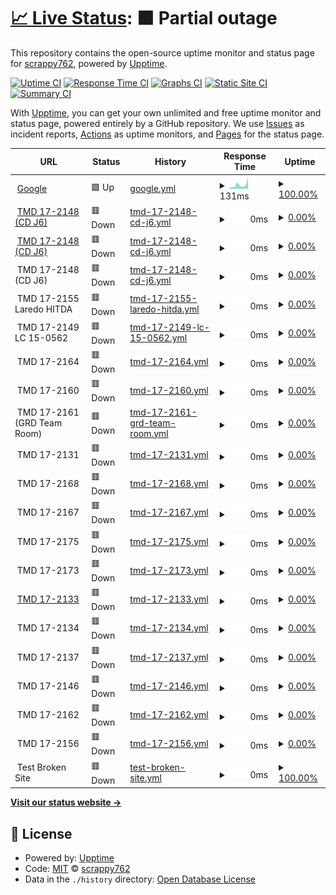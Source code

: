 # [📈 Live Status](https://scrappy762.github.io/server-status): <!--live status--> **🟧 Partial outage**

This repository contains the open-source uptime monitor and status page for [scrappy762](https://scrappy762.github.io/server-status), powered by [Upptime](https://github.com/upptime/upptime).

[![Uptime CI](https://github.com/scrappy762/server-status/workflows/Uptime%20CI/badge.svg)](https://github.com/scrappy762/server-status/actions?query=workflow%3A%22Uptime+CI%22)
[![Response Time CI](https://github.com/scrappy762/server-status/workflows/Response%20Time%20CI/badge.svg)](https://github.com/scrappy762/server-status/actions?query=workflow%3A%22Response+Time+CI%22)
[![Graphs CI](https://github.com/scrappy762/server-status/workflows/Graphs%20CI/badge.svg)](https://github.com/scrappy762/server-status/actions?query=workflow%3A%22Graphs+CI%22)
[![Static Site CI](https://github.com/scrappy762/server-status/workflows/Static%20Site%20CI/badge.svg)](https://github.com/scrappy762/server-status/actions?query=workflow%3A%22Static+Site+CI%22)
[![Summary CI](https://github.com/scrappy762/server-status/workflows/Summary%20CI/badge.svg)](https://github.com/scrappy762/server-status/actions?query=workflow%3A%22Summary+CI%22)

With [Upptime](https://upptime.js.org), you can get your own unlimited and free uptime monitor and status page, powered entirely by a GitHub repository. We use [Issues](https://github.com/scrappy762/server-status/issues) as incident reports, [Actions](https://github.com/scrappy762/server-status/actions) as uptime monitors, and [Pages](https://scrappy762.github.io/server-status) for the status page.

<!--start: status pages-->
<!-- This summary is generated by Upptime (https://github.com/upptime/upptime) -->
<!-- Do not edit this manually, your changes will be overwritten -->
<!-- prettier-ignore -->
| URL | Status | History | Response Time | Uptime |
| --- | ------ | ------- | ------------- | ------ |
| <img alt="" src="https://icons.duckduckgo.com/ip3/www.google.com.ico" height="13"> [Google](https://www.google.com) | 🟩 Up | [google.yml](https://github.com/scrappy762/server-status/commits/HEAD/history/google.yml) | <details><summary><img alt="Response time graph" src="./graphs/google/response-time-week.png" height="20"> 131ms</summary><br><a href="https://scrappy762.github.io/server-status/history/google"><img alt="Response time 112" src="https://img.shields.io/endpoint?url=https%3A%2F%2Fraw.githubusercontent.com%2Fscrappy762%2Fserver-status%2FHEAD%2Fapi%2Fgoogle%2Fresponse-time.json"></a><br><a href="https://scrappy762.github.io/server-status/history/google"><img alt="24-hour response time 79" src="https://img.shields.io/endpoint?url=https%3A%2F%2Fraw.githubusercontent.com%2Fscrappy762%2Fserver-status%2FHEAD%2Fapi%2Fgoogle%2Fresponse-time-day.json"></a><br><a href="https://scrappy762.github.io/server-status/history/google"><img alt="7-day response time 131" src="https://img.shields.io/endpoint?url=https%3A%2F%2Fraw.githubusercontent.com%2Fscrappy762%2Fserver-status%2FHEAD%2Fapi%2Fgoogle%2Fresponse-time-week.json"></a><br><a href="https://scrappy762.github.io/server-status/history/google"><img alt="30-day response time 106" src="https://img.shields.io/endpoint?url=https%3A%2F%2Fraw.githubusercontent.com%2Fscrappy762%2Fserver-status%2FHEAD%2Fapi%2Fgoogle%2Fresponse-time-month.json"></a><br><a href="https://scrappy762.github.io/server-status/history/google"><img alt="1-year response time 112" src="https://img.shields.io/endpoint?url=https%3A%2F%2Fraw.githubusercontent.com%2Fscrappy762%2Fserver-status%2FHEAD%2Fapi%2Fgoogle%2Fresponse-time-year.json"></a></details> | <details><summary><a href="https://scrappy762.github.io/server-status/history/google">100.00%</a></summary><a href="https://scrappy762.github.io/server-status/history/google"><img alt="All-time uptime 100.00%" src="https://img.shields.io/endpoint?url=https%3A%2F%2Fraw.githubusercontent.com%2Fscrappy762%2Fserver-status%2FHEAD%2Fapi%2Fgoogle%2Fuptime.json"></a><br><a href="https://scrappy762.github.io/server-status/history/google"><img alt="24-hour uptime 100.00%" src="https://img.shields.io/endpoint?url=https%3A%2F%2Fraw.githubusercontent.com%2Fscrappy762%2Fserver-status%2FHEAD%2Fapi%2Fgoogle%2Fuptime-day.json"></a><br><a href="https://scrappy762.github.io/server-status/history/google"><img alt="7-day uptime 100.00%" src="https://img.shields.io/endpoint?url=https%3A%2F%2Fraw.githubusercontent.com%2Fscrappy762%2Fserver-status%2FHEAD%2Fapi%2Fgoogle%2Fuptime-week.json"></a><br><a href="https://scrappy762.github.io/server-status/history/google"><img alt="30-day uptime 100.00%" src="https://img.shields.io/endpoint?url=https%3A%2F%2Fraw.githubusercontent.com%2Fscrappy762%2Fserver-status%2FHEAD%2Fapi%2Fgoogle%2Fuptime-month.json"></a><br><a href="https://scrappy762.github.io/server-status/history/google"><img alt="1-year uptime 100.00%" src="https://img.shields.io/endpoint?url=https%3A%2F%2Fraw.githubusercontent.com%2Fscrappy762%2Fserver-status%2FHEAD%2Fapi%2Fgoogle%2Fuptime-year.json"></a></details>
| <img alt="" src="https://icons.duckduckgo.com/ip3/166.155.41.117.ico" height="13"> [TMD 17-2148 (CD J6)](http://166.155.41.117) | 🟥 Down | [tmd-17-2148-cd-j6.yml](https://github.com/scrappy762/server-status/commits/HEAD/history/tmd-17-2148-cd-j6.yml) | <details><summary><img alt="Response time graph" src="./graphs/tmd-17-2148-cd-j6/response-time-week.png" height="20"> 0ms</summary><br><a href="https://scrappy762.github.io/server-status/history/tmd-17-2148-cd-j6"><img alt="Response time 0" src="https://img.shields.io/endpoint?url=https%3A%2F%2Fraw.githubusercontent.com%2Fscrappy762%2Fserver-status%2FHEAD%2Fapi%2Ftmd-17-2148-cd-j6%2Fresponse-time.json"></a><br><a href="https://scrappy762.github.io/server-status/history/tmd-17-2148-cd-j6"><img alt="24-hour response time 0" src="https://img.shields.io/endpoint?url=https%3A%2F%2Fraw.githubusercontent.com%2Fscrappy762%2Fserver-status%2FHEAD%2Fapi%2Ftmd-17-2148-cd-j6%2Fresponse-time-day.json"></a><br><a href="https://scrappy762.github.io/server-status/history/tmd-17-2148-cd-j6"><img alt="7-day response time 0" src="https://img.shields.io/endpoint?url=https%3A%2F%2Fraw.githubusercontent.com%2Fscrappy762%2Fserver-status%2FHEAD%2Fapi%2Ftmd-17-2148-cd-j6%2Fresponse-time-week.json"></a><br><a href="https://scrappy762.github.io/server-status/history/tmd-17-2148-cd-j6"><img alt="30-day response time 0" src="https://img.shields.io/endpoint?url=https%3A%2F%2Fraw.githubusercontent.com%2Fscrappy762%2Fserver-status%2FHEAD%2Fapi%2Ftmd-17-2148-cd-j6%2Fresponse-time-month.json"></a><br><a href="https://scrappy762.github.io/server-status/history/tmd-17-2148-cd-j6"><img alt="1-year response time 0" src="https://img.shields.io/endpoint?url=https%3A%2F%2Fraw.githubusercontent.com%2Fscrappy762%2Fserver-status%2FHEAD%2Fapi%2Ftmd-17-2148-cd-j6%2Fresponse-time-year.json"></a></details> | <details><summary><a href="https://scrappy762.github.io/server-status/history/tmd-17-2148-cd-j6">0.00%</a></summary><a href="https://scrappy762.github.io/server-status/history/tmd-17-2148-cd-j6"><img alt="All-time uptime 0.00%" src="https://img.shields.io/endpoint?url=https%3A%2F%2Fraw.githubusercontent.com%2Fscrappy762%2Fserver-status%2FHEAD%2Fapi%2Ftmd-17-2148-cd-j6%2Fuptime.json"></a><br><a href="https://scrappy762.github.io/server-status/history/tmd-17-2148-cd-j6"><img alt="24-hour uptime 0.00%" src="https://img.shields.io/endpoint?url=https%3A%2F%2Fraw.githubusercontent.com%2Fscrappy762%2Fserver-status%2FHEAD%2Fapi%2Ftmd-17-2148-cd-j6%2Fuptime-day.json"></a><br><a href="https://scrappy762.github.io/server-status/history/tmd-17-2148-cd-j6"><img alt="7-day uptime 0.00%" src="https://img.shields.io/endpoint?url=https%3A%2F%2Fraw.githubusercontent.com%2Fscrappy762%2Fserver-status%2FHEAD%2Fapi%2Ftmd-17-2148-cd-j6%2Fuptime-week.json"></a><br><a href="https://scrappy762.github.io/server-status/history/tmd-17-2148-cd-j6"><img alt="30-day uptime 1.38%" src="https://img.shields.io/endpoint?url=https%3A%2F%2Fraw.githubusercontent.com%2Fscrappy762%2Fserver-status%2FHEAD%2Fapi%2Ftmd-17-2148-cd-j6%2Fuptime-month.json"></a><br><a href="https://scrappy762.github.io/server-status/history/tmd-17-2148-cd-j6"><img alt="1-year uptime 0.00%" src="https://img.shields.io/endpoint?url=https%3A%2F%2Fraw.githubusercontent.com%2Fscrappy762%2Fserver-status%2FHEAD%2Fapi%2Ftmd-17-2148-cd-j6%2Fuptime-year.json"></a></details>
| <img alt="" src="https://icons.duckduckgo.com/ip3/166.155.41.117.ico" height="13"> [TMD 17-2148 (CD J6)](http://166.155.41.117:9300) | 🟥 Down | [tmd-17-2148-cd-j6.yml](https://github.com/scrappy762/server-status/commits/HEAD/history/tmd-17-2148-cd-j6.yml) | <details><summary><img alt="Response time graph" src="./graphs/tmd-17-2148-cd-j6/response-time-week.png" height="20"> 0ms</summary><br><a href="https://scrappy762.github.io/server-status/history/tmd-17-2148-cd-j6"><img alt="Response time 0" src="https://img.shields.io/endpoint?url=https%3A%2F%2Fraw.githubusercontent.com%2Fscrappy762%2Fserver-status%2FHEAD%2Fapi%2Ftmd-17-2148-cd-j6%2Fresponse-time.json"></a><br><a href="https://scrappy762.github.io/server-status/history/tmd-17-2148-cd-j6"><img alt="24-hour response time 0" src="https://img.shields.io/endpoint?url=https%3A%2F%2Fraw.githubusercontent.com%2Fscrappy762%2Fserver-status%2FHEAD%2Fapi%2Ftmd-17-2148-cd-j6%2Fresponse-time-day.json"></a><br><a href="https://scrappy762.github.io/server-status/history/tmd-17-2148-cd-j6"><img alt="7-day response time 0" src="https://img.shields.io/endpoint?url=https%3A%2F%2Fraw.githubusercontent.com%2Fscrappy762%2Fserver-status%2FHEAD%2Fapi%2Ftmd-17-2148-cd-j6%2Fresponse-time-week.json"></a><br><a href="https://scrappy762.github.io/server-status/history/tmd-17-2148-cd-j6"><img alt="30-day response time 0" src="https://img.shields.io/endpoint?url=https%3A%2F%2Fraw.githubusercontent.com%2Fscrappy762%2Fserver-status%2FHEAD%2Fapi%2Ftmd-17-2148-cd-j6%2Fresponse-time-month.json"></a><br><a href="https://scrappy762.github.io/server-status/history/tmd-17-2148-cd-j6"><img alt="1-year response time 0" src="https://img.shields.io/endpoint?url=https%3A%2F%2Fraw.githubusercontent.com%2Fscrappy762%2Fserver-status%2FHEAD%2Fapi%2Ftmd-17-2148-cd-j6%2Fresponse-time-year.json"></a></details> | <details><summary><a href="https://scrappy762.github.io/server-status/history/tmd-17-2148-cd-j6">0.00%</a></summary><a href="https://scrappy762.github.io/server-status/history/tmd-17-2148-cd-j6"><img alt="All-time uptime 0.00%" src="https://img.shields.io/endpoint?url=https%3A%2F%2Fraw.githubusercontent.com%2Fscrappy762%2Fserver-status%2FHEAD%2Fapi%2Ftmd-17-2148-cd-j6%2Fuptime.json"></a><br><a href="https://scrappy762.github.io/server-status/history/tmd-17-2148-cd-j6"><img alt="24-hour uptime 0.00%" src="https://img.shields.io/endpoint?url=https%3A%2F%2Fraw.githubusercontent.com%2Fscrappy762%2Fserver-status%2FHEAD%2Fapi%2Ftmd-17-2148-cd-j6%2Fuptime-day.json"></a><br><a href="https://scrappy762.github.io/server-status/history/tmd-17-2148-cd-j6"><img alt="7-day uptime 0.00%" src="https://img.shields.io/endpoint?url=https%3A%2F%2Fraw.githubusercontent.com%2Fscrappy762%2Fserver-status%2FHEAD%2Fapi%2Ftmd-17-2148-cd-j6%2Fuptime-week.json"></a><br><a href="https://scrappy762.github.io/server-status/history/tmd-17-2148-cd-j6"><img alt="30-day uptime 1.38%" src="https://img.shields.io/endpoint?url=https%3A%2F%2Fraw.githubusercontent.com%2Fscrappy762%2Fserver-status%2FHEAD%2Fapi%2Ftmd-17-2148-cd-j6%2Fuptime-month.json"></a><br><a href="https://scrappy762.github.io/server-status/history/tmd-17-2148-cd-j6"><img alt="1-year uptime 0.00%" src="https://img.shields.io/endpoint?url=https%3A%2F%2Fraw.githubusercontent.com%2Fscrappy762%2Fserver-status%2FHEAD%2Fapi%2Ftmd-17-2148-cd-j6%2Fuptime-year.json"></a></details>
| <img alt="" src="https://icons.duckduckgo.com/ip3/null.ico" height="13"> TMD 17-2148 (CD J6) | 🟥 Down | [tmd-17-2148-cd-j6.yml](https://github.com/scrappy762/server-status/commits/HEAD/history/tmd-17-2148-cd-j6.yml) | <details><summary><img alt="Response time graph" src="./graphs/tmd-17-2148-cd-j6/response-time-week.png" height="20"> 0ms</summary><br><a href="https://scrappy762.github.io/server-status/history/tmd-17-2148-cd-j6"><img alt="Response time 0" src="https://img.shields.io/endpoint?url=https%3A%2F%2Fraw.githubusercontent.com%2Fscrappy762%2Fserver-status%2FHEAD%2Fapi%2Ftmd-17-2148-cd-j6%2Fresponse-time.json"></a><br><a href="https://scrappy762.github.io/server-status/history/tmd-17-2148-cd-j6"><img alt="24-hour response time 0" src="https://img.shields.io/endpoint?url=https%3A%2F%2Fraw.githubusercontent.com%2Fscrappy762%2Fserver-status%2FHEAD%2Fapi%2Ftmd-17-2148-cd-j6%2Fresponse-time-day.json"></a><br><a href="https://scrappy762.github.io/server-status/history/tmd-17-2148-cd-j6"><img alt="7-day response time 0" src="https://img.shields.io/endpoint?url=https%3A%2F%2Fraw.githubusercontent.com%2Fscrappy762%2Fserver-status%2FHEAD%2Fapi%2Ftmd-17-2148-cd-j6%2Fresponse-time-week.json"></a><br><a href="https://scrappy762.github.io/server-status/history/tmd-17-2148-cd-j6"><img alt="30-day response time 0" src="https://img.shields.io/endpoint?url=https%3A%2F%2Fraw.githubusercontent.com%2Fscrappy762%2Fserver-status%2FHEAD%2Fapi%2Ftmd-17-2148-cd-j6%2Fresponse-time-month.json"></a><br><a href="https://scrappy762.github.io/server-status/history/tmd-17-2148-cd-j6"><img alt="1-year response time 0" src="https://img.shields.io/endpoint?url=https%3A%2F%2Fraw.githubusercontent.com%2Fscrappy762%2Fserver-status%2FHEAD%2Fapi%2Ftmd-17-2148-cd-j6%2Fresponse-time-year.json"></a></details> | <details><summary><a href="https://scrappy762.github.io/server-status/history/tmd-17-2148-cd-j6">0.00%</a></summary><a href="https://scrappy762.github.io/server-status/history/tmd-17-2148-cd-j6"><img alt="All-time uptime 0.00%" src="https://img.shields.io/endpoint?url=https%3A%2F%2Fraw.githubusercontent.com%2Fscrappy762%2Fserver-status%2FHEAD%2Fapi%2Ftmd-17-2148-cd-j6%2Fuptime.json"></a><br><a href="https://scrappy762.github.io/server-status/history/tmd-17-2148-cd-j6"><img alt="24-hour uptime 0.00%" src="https://img.shields.io/endpoint?url=https%3A%2F%2Fraw.githubusercontent.com%2Fscrappy762%2Fserver-status%2FHEAD%2Fapi%2Ftmd-17-2148-cd-j6%2Fuptime-day.json"></a><br><a href="https://scrappy762.github.io/server-status/history/tmd-17-2148-cd-j6"><img alt="7-day uptime 0.00%" src="https://img.shields.io/endpoint?url=https%3A%2F%2Fraw.githubusercontent.com%2Fscrappy762%2Fserver-status%2FHEAD%2Fapi%2Ftmd-17-2148-cd-j6%2Fuptime-week.json"></a><br><a href="https://scrappy762.github.io/server-status/history/tmd-17-2148-cd-j6"><img alt="30-day uptime 1.38%" src="https://img.shields.io/endpoint?url=https%3A%2F%2Fraw.githubusercontent.com%2Fscrappy762%2Fserver-status%2FHEAD%2Fapi%2Ftmd-17-2148-cd-j6%2Fuptime-month.json"></a><br><a href="https://scrappy762.github.io/server-status/history/tmd-17-2148-cd-j6"><img alt="1-year uptime 0.00%" src="https://img.shields.io/endpoint?url=https%3A%2F%2Fraw.githubusercontent.com%2Fscrappy762%2Fserver-status%2FHEAD%2Fapi%2Ftmd-17-2148-cd-j6%2Fuptime-year.json"></a></details>
| <img alt="" src="https://icons.duckduckgo.com/ip3/null.ico" height="13"> TMD 17-2155 Laredo HITDA | 🟥 Down | [tmd-17-2155-laredo-hitda.yml](https://github.com/scrappy762/server-status/commits/HEAD/history/tmd-17-2155-laredo-hitda.yml) | <details><summary><img alt="Response time graph" src="./graphs/tmd-17-2155-laredo-hitda/response-time-week.png" height="20"> 0ms</summary><br><a href="https://scrappy762.github.io/server-status/history/tmd-17-2155-laredo-hitda"><img alt="Response time 0" src="https://img.shields.io/endpoint?url=https%3A%2F%2Fraw.githubusercontent.com%2Fscrappy762%2Fserver-status%2FHEAD%2Fapi%2Ftmd-17-2155-laredo-hitda%2Fresponse-time.json"></a><br><a href="https://scrappy762.github.io/server-status/history/tmd-17-2155-laredo-hitda"><img alt="24-hour response time 0" src="https://img.shields.io/endpoint?url=https%3A%2F%2Fraw.githubusercontent.com%2Fscrappy762%2Fserver-status%2FHEAD%2Fapi%2Ftmd-17-2155-laredo-hitda%2Fresponse-time-day.json"></a><br><a href="https://scrappy762.github.io/server-status/history/tmd-17-2155-laredo-hitda"><img alt="7-day response time 0" src="https://img.shields.io/endpoint?url=https%3A%2F%2Fraw.githubusercontent.com%2Fscrappy762%2Fserver-status%2FHEAD%2Fapi%2Ftmd-17-2155-laredo-hitda%2Fresponse-time-week.json"></a><br><a href="https://scrappy762.github.io/server-status/history/tmd-17-2155-laredo-hitda"><img alt="30-day response time 0" src="https://img.shields.io/endpoint?url=https%3A%2F%2Fraw.githubusercontent.com%2Fscrappy762%2Fserver-status%2FHEAD%2Fapi%2Ftmd-17-2155-laredo-hitda%2Fresponse-time-month.json"></a><br><a href="https://scrappy762.github.io/server-status/history/tmd-17-2155-laredo-hitda"><img alt="1-year response time 0" src="https://img.shields.io/endpoint?url=https%3A%2F%2Fraw.githubusercontent.com%2Fscrappy762%2Fserver-status%2FHEAD%2Fapi%2Ftmd-17-2155-laredo-hitda%2Fresponse-time-year.json"></a></details> | <details><summary><a href="https://scrappy762.github.io/server-status/history/tmd-17-2155-laredo-hitda">0.00%</a></summary><a href="https://scrappy762.github.io/server-status/history/tmd-17-2155-laredo-hitda"><img alt="All-time uptime 0.00%" src="https://img.shields.io/endpoint?url=https%3A%2F%2Fraw.githubusercontent.com%2Fscrappy762%2Fserver-status%2FHEAD%2Fapi%2Ftmd-17-2155-laredo-hitda%2Fuptime.json"></a><br><a href="https://scrappy762.github.io/server-status/history/tmd-17-2155-laredo-hitda"><img alt="24-hour uptime 0.00%" src="https://img.shields.io/endpoint?url=https%3A%2F%2Fraw.githubusercontent.com%2Fscrappy762%2Fserver-status%2FHEAD%2Fapi%2Ftmd-17-2155-laredo-hitda%2Fuptime-day.json"></a><br><a href="https://scrappy762.github.io/server-status/history/tmd-17-2155-laredo-hitda"><img alt="7-day uptime 0.00%" src="https://img.shields.io/endpoint?url=https%3A%2F%2Fraw.githubusercontent.com%2Fscrappy762%2Fserver-status%2FHEAD%2Fapi%2Ftmd-17-2155-laredo-hitda%2Fuptime-week.json"></a><br><a href="https://scrappy762.github.io/server-status/history/tmd-17-2155-laredo-hitda"><img alt="30-day uptime 1.38%" src="https://img.shields.io/endpoint?url=https%3A%2F%2Fraw.githubusercontent.com%2Fscrappy762%2Fserver-status%2FHEAD%2Fapi%2Ftmd-17-2155-laredo-hitda%2Fuptime-month.json"></a><br><a href="https://scrappy762.github.io/server-status/history/tmd-17-2155-laredo-hitda"><img alt="1-year uptime 0.00%" src="https://img.shields.io/endpoint?url=https%3A%2F%2Fraw.githubusercontent.com%2Fscrappy762%2Fserver-status%2FHEAD%2Fapi%2Ftmd-17-2155-laredo-hitda%2Fuptime-year.json"></a></details>
| <img alt="" src="https://icons.duckduckgo.com/ip3/null.ico" height="13"> TMD 17-2149 LC 15-0562 | 🟥 Down | [tmd-17-2149-lc-15-0562.yml](https://github.com/scrappy762/server-status/commits/HEAD/history/tmd-17-2149-lc-15-0562.yml) | <details><summary><img alt="Response time graph" src="./graphs/tmd-17-2149-lc-15-0562/response-time-week.png" height="20"> 0ms</summary><br><a href="https://scrappy762.github.io/server-status/history/tmd-17-2149-lc-15-0562"><img alt="Response time 0" src="https://img.shields.io/endpoint?url=https%3A%2F%2Fraw.githubusercontent.com%2Fscrappy762%2Fserver-status%2FHEAD%2Fapi%2Ftmd-17-2149-lc-15-0562%2Fresponse-time.json"></a><br><a href="https://scrappy762.github.io/server-status/history/tmd-17-2149-lc-15-0562"><img alt="24-hour response time 0" src="https://img.shields.io/endpoint?url=https%3A%2F%2Fraw.githubusercontent.com%2Fscrappy762%2Fserver-status%2FHEAD%2Fapi%2Ftmd-17-2149-lc-15-0562%2Fresponse-time-day.json"></a><br><a href="https://scrappy762.github.io/server-status/history/tmd-17-2149-lc-15-0562"><img alt="7-day response time 0" src="https://img.shields.io/endpoint?url=https%3A%2F%2Fraw.githubusercontent.com%2Fscrappy762%2Fserver-status%2FHEAD%2Fapi%2Ftmd-17-2149-lc-15-0562%2Fresponse-time-week.json"></a><br><a href="https://scrappy762.github.io/server-status/history/tmd-17-2149-lc-15-0562"><img alt="30-day response time 0" src="https://img.shields.io/endpoint?url=https%3A%2F%2Fraw.githubusercontent.com%2Fscrappy762%2Fserver-status%2FHEAD%2Fapi%2Ftmd-17-2149-lc-15-0562%2Fresponse-time-month.json"></a><br><a href="https://scrappy762.github.io/server-status/history/tmd-17-2149-lc-15-0562"><img alt="1-year response time 0" src="https://img.shields.io/endpoint?url=https%3A%2F%2Fraw.githubusercontent.com%2Fscrappy762%2Fserver-status%2FHEAD%2Fapi%2Ftmd-17-2149-lc-15-0562%2Fresponse-time-year.json"></a></details> | <details><summary><a href="https://scrappy762.github.io/server-status/history/tmd-17-2149-lc-15-0562">0.00%</a></summary><a href="https://scrappy762.github.io/server-status/history/tmd-17-2149-lc-15-0562"><img alt="All-time uptime 0.00%" src="https://img.shields.io/endpoint?url=https%3A%2F%2Fraw.githubusercontent.com%2Fscrappy762%2Fserver-status%2FHEAD%2Fapi%2Ftmd-17-2149-lc-15-0562%2Fuptime.json"></a><br><a href="https://scrappy762.github.io/server-status/history/tmd-17-2149-lc-15-0562"><img alt="24-hour uptime 0.00%" src="https://img.shields.io/endpoint?url=https%3A%2F%2Fraw.githubusercontent.com%2Fscrappy762%2Fserver-status%2FHEAD%2Fapi%2Ftmd-17-2149-lc-15-0562%2Fuptime-day.json"></a><br><a href="https://scrappy762.github.io/server-status/history/tmd-17-2149-lc-15-0562"><img alt="7-day uptime 0.00%" src="https://img.shields.io/endpoint?url=https%3A%2F%2Fraw.githubusercontent.com%2Fscrappy762%2Fserver-status%2FHEAD%2Fapi%2Ftmd-17-2149-lc-15-0562%2Fuptime-week.json"></a><br><a href="https://scrappy762.github.io/server-status/history/tmd-17-2149-lc-15-0562"><img alt="30-day uptime 1.38%" src="https://img.shields.io/endpoint?url=https%3A%2F%2Fraw.githubusercontent.com%2Fscrappy762%2Fserver-status%2FHEAD%2Fapi%2Ftmd-17-2149-lc-15-0562%2Fuptime-month.json"></a><br><a href="https://scrappy762.github.io/server-status/history/tmd-17-2149-lc-15-0562"><img alt="1-year uptime 0.00%" src="https://img.shields.io/endpoint?url=https%3A%2F%2Fraw.githubusercontent.com%2Fscrappy762%2Fserver-status%2FHEAD%2Fapi%2Ftmd-17-2149-lc-15-0562%2Fuptime-year.json"></a></details>
| <img alt="" src="https://icons.duckduckgo.com/ip3/null.ico" height="13"> TMD 17-2164 | 🟥 Down | [tmd-17-2164.yml](https://github.com/scrappy762/server-status/commits/HEAD/history/tmd-17-2164.yml) | <details><summary><img alt="Response time graph" src="./graphs/tmd-17-2164/response-time-week.png" height="20"> 0ms</summary><br><a href="https://scrappy762.github.io/server-status/history/tmd-17-2164"><img alt="Response time 0" src="https://img.shields.io/endpoint?url=https%3A%2F%2Fraw.githubusercontent.com%2Fscrappy762%2Fserver-status%2FHEAD%2Fapi%2Ftmd-17-2164%2Fresponse-time.json"></a><br><a href="https://scrappy762.github.io/server-status/history/tmd-17-2164"><img alt="24-hour response time 0" src="https://img.shields.io/endpoint?url=https%3A%2F%2Fraw.githubusercontent.com%2Fscrappy762%2Fserver-status%2FHEAD%2Fapi%2Ftmd-17-2164%2Fresponse-time-day.json"></a><br><a href="https://scrappy762.github.io/server-status/history/tmd-17-2164"><img alt="7-day response time 0" src="https://img.shields.io/endpoint?url=https%3A%2F%2Fraw.githubusercontent.com%2Fscrappy762%2Fserver-status%2FHEAD%2Fapi%2Ftmd-17-2164%2Fresponse-time-week.json"></a><br><a href="https://scrappy762.github.io/server-status/history/tmd-17-2164"><img alt="30-day response time 0" src="https://img.shields.io/endpoint?url=https%3A%2F%2Fraw.githubusercontent.com%2Fscrappy762%2Fserver-status%2FHEAD%2Fapi%2Ftmd-17-2164%2Fresponse-time-month.json"></a><br><a href="https://scrappy762.github.io/server-status/history/tmd-17-2164"><img alt="1-year response time 0" src="https://img.shields.io/endpoint?url=https%3A%2F%2Fraw.githubusercontent.com%2Fscrappy762%2Fserver-status%2FHEAD%2Fapi%2Ftmd-17-2164%2Fresponse-time-year.json"></a></details> | <details><summary><a href="https://scrappy762.github.io/server-status/history/tmd-17-2164">0.00%</a></summary><a href="https://scrappy762.github.io/server-status/history/tmd-17-2164"><img alt="All-time uptime 0.00%" src="https://img.shields.io/endpoint?url=https%3A%2F%2Fraw.githubusercontent.com%2Fscrappy762%2Fserver-status%2FHEAD%2Fapi%2Ftmd-17-2164%2Fuptime.json"></a><br><a href="https://scrappy762.github.io/server-status/history/tmd-17-2164"><img alt="24-hour uptime 0.00%" src="https://img.shields.io/endpoint?url=https%3A%2F%2Fraw.githubusercontent.com%2Fscrappy762%2Fserver-status%2FHEAD%2Fapi%2Ftmd-17-2164%2Fuptime-day.json"></a><br><a href="https://scrappy762.github.io/server-status/history/tmd-17-2164"><img alt="7-day uptime 0.00%" src="https://img.shields.io/endpoint?url=https%3A%2F%2Fraw.githubusercontent.com%2Fscrappy762%2Fserver-status%2FHEAD%2Fapi%2Ftmd-17-2164%2Fuptime-week.json"></a><br><a href="https://scrappy762.github.io/server-status/history/tmd-17-2164"><img alt="30-day uptime 1.38%" src="https://img.shields.io/endpoint?url=https%3A%2F%2Fraw.githubusercontent.com%2Fscrappy762%2Fserver-status%2FHEAD%2Fapi%2Ftmd-17-2164%2Fuptime-month.json"></a><br><a href="https://scrappy762.github.io/server-status/history/tmd-17-2164"><img alt="1-year uptime 0.00%" src="https://img.shields.io/endpoint?url=https%3A%2F%2Fraw.githubusercontent.com%2Fscrappy762%2Fserver-status%2FHEAD%2Fapi%2Ftmd-17-2164%2Fuptime-year.json"></a></details>
| <img alt="" src="https://icons.duckduckgo.com/ip3/null.ico" height="13"> TMD 17-2160 | 🟥 Down | [tmd-17-2160.yml](https://github.com/scrappy762/server-status/commits/HEAD/history/tmd-17-2160.yml) | <details><summary><img alt="Response time graph" src="./graphs/tmd-17-2160/response-time-week.png" height="20"> 0ms</summary><br><a href="https://scrappy762.github.io/server-status/history/tmd-17-2160"><img alt="Response time 0" src="https://img.shields.io/endpoint?url=https%3A%2F%2Fraw.githubusercontent.com%2Fscrappy762%2Fserver-status%2FHEAD%2Fapi%2Ftmd-17-2160%2Fresponse-time.json"></a><br><a href="https://scrappy762.github.io/server-status/history/tmd-17-2160"><img alt="24-hour response time 0" src="https://img.shields.io/endpoint?url=https%3A%2F%2Fraw.githubusercontent.com%2Fscrappy762%2Fserver-status%2FHEAD%2Fapi%2Ftmd-17-2160%2Fresponse-time-day.json"></a><br><a href="https://scrappy762.github.io/server-status/history/tmd-17-2160"><img alt="7-day response time 0" src="https://img.shields.io/endpoint?url=https%3A%2F%2Fraw.githubusercontent.com%2Fscrappy762%2Fserver-status%2FHEAD%2Fapi%2Ftmd-17-2160%2Fresponse-time-week.json"></a><br><a href="https://scrappy762.github.io/server-status/history/tmd-17-2160"><img alt="30-day response time 0" src="https://img.shields.io/endpoint?url=https%3A%2F%2Fraw.githubusercontent.com%2Fscrappy762%2Fserver-status%2FHEAD%2Fapi%2Ftmd-17-2160%2Fresponse-time-month.json"></a><br><a href="https://scrappy762.github.io/server-status/history/tmd-17-2160"><img alt="1-year response time 0" src="https://img.shields.io/endpoint?url=https%3A%2F%2Fraw.githubusercontent.com%2Fscrappy762%2Fserver-status%2FHEAD%2Fapi%2Ftmd-17-2160%2Fresponse-time-year.json"></a></details> | <details><summary><a href="https://scrappy762.github.io/server-status/history/tmd-17-2160">0.00%</a></summary><a href="https://scrappy762.github.io/server-status/history/tmd-17-2160"><img alt="All-time uptime 0.00%" src="https://img.shields.io/endpoint?url=https%3A%2F%2Fraw.githubusercontent.com%2Fscrappy762%2Fserver-status%2FHEAD%2Fapi%2Ftmd-17-2160%2Fuptime.json"></a><br><a href="https://scrappy762.github.io/server-status/history/tmd-17-2160"><img alt="24-hour uptime 0.00%" src="https://img.shields.io/endpoint?url=https%3A%2F%2Fraw.githubusercontent.com%2Fscrappy762%2Fserver-status%2FHEAD%2Fapi%2Ftmd-17-2160%2Fuptime-day.json"></a><br><a href="https://scrappy762.github.io/server-status/history/tmd-17-2160"><img alt="7-day uptime 0.00%" src="https://img.shields.io/endpoint?url=https%3A%2F%2Fraw.githubusercontent.com%2Fscrappy762%2Fserver-status%2FHEAD%2Fapi%2Ftmd-17-2160%2Fuptime-week.json"></a><br><a href="https://scrappy762.github.io/server-status/history/tmd-17-2160"><img alt="30-day uptime 1.38%" src="https://img.shields.io/endpoint?url=https%3A%2F%2Fraw.githubusercontent.com%2Fscrappy762%2Fserver-status%2FHEAD%2Fapi%2Ftmd-17-2160%2Fuptime-month.json"></a><br><a href="https://scrappy762.github.io/server-status/history/tmd-17-2160"><img alt="1-year uptime 0.00%" src="https://img.shields.io/endpoint?url=https%3A%2F%2Fraw.githubusercontent.com%2Fscrappy762%2Fserver-status%2FHEAD%2Fapi%2Ftmd-17-2160%2Fuptime-year.json"></a></details>
| <img alt="" src="https://icons.duckduckgo.com/ip3/null.ico" height="13"> TMD 17-2161 (GRD Team Room) | 🟥 Down | [tmd-17-2161-grd-team-room.yml](https://github.com/scrappy762/server-status/commits/HEAD/history/tmd-17-2161-grd-team-room.yml) | <details><summary><img alt="Response time graph" src="./graphs/tmd-17-2161-grd-team-room/response-time-week.png" height="20"> 0ms</summary><br><a href="https://scrappy762.github.io/server-status/history/tmd-17-2161-grd-team-room"><img alt="Response time 0" src="https://img.shields.io/endpoint?url=https%3A%2F%2Fraw.githubusercontent.com%2Fscrappy762%2Fserver-status%2FHEAD%2Fapi%2Ftmd-17-2161-grd-team-room%2Fresponse-time.json"></a><br><a href="https://scrappy762.github.io/server-status/history/tmd-17-2161-grd-team-room"><img alt="24-hour response time 0" src="https://img.shields.io/endpoint?url=https%3A%2F%2Fraw.githubusercontent.com%2Fscrappy762%2Fserver-status%2FHEAD%2Fapi%2Ftmd-17-2161-grd-team-room%2Fresponse-time-day.json"></a><br><a href="https://scrappy762.github.io/server-status/history/tmd-17-2161-grd-team-room"><img alt="7-day response time 0" src="https://img.shields.io/endpoint?url=https%3A%2F%2Fraw.githubusercontent.com%2Fscrappy762%2Fserver-status%2FHEAD%2Fapi%2Ftmd-17-2161-grd-team-room%2Fresponse-time-week.json"></a><br><a href="https://scrappy762.github.io/server-status/history/tmd-17-2161-grd-team-room"><img alt="30-day response time 0" src="https://img.shields.io/endpoint?url=https%3A%2F%2Fraw.githubusercontent.com%2Fscrappy762%2Fserver-status%2FHEAD%2Fapi%2Ftmd-17-2161-grd-team-room%2Fresponse-time-month.json"></a><br><a href="https://scrappy762.github.io/server-status/history/tmd-17-2161-grd-team-room"><img alt="1-year response time 0" src="https://img.shields.io/endpoint?url=https%3A%2F%2Fraw.githubusercontent.com%2Fscrappy762%2Fserver-status%2FHEAD%2Fapi%2Ftmd-17-2161-grd-team-room%2Fresponse-time-year.json"></a></details> | <details><summary><a href="https://scrappy762.github.io/server-status/history/tmd-17-2161-grd-team-room">0.00%</a></summary><a href="https://scrappy762.github.io/server-status/history/tmd-17-2161-grd-team-room"><img alt="All-time uptime 0.00%" src="https://img.shields.io/endpoint?url=https%3A%2F%2Fraw.githubusercontent.com%2Fscrappy762%2Fserver-status%2FHEAD%2Fapi%2Ftmd-17-2161-grd-team-room%2Fuptime.json"></a><br><a href="https://scrappy762.github.io/server-status/history/tmd-17-2161-grd-team-room"><img alt="24-hour uptime 0.00%" src="https://img.shields.io/endpoint?url=https%3A%2F%2Fraw.githubusercontent.com%2Fscrappy762%2Fserver-status%2FHEAD%2Fapi%2Ftmd-17-2161-grd-team-room%2Fuptime-day.json"></a><br><a href="https://scrappy762.github.io/server-status/history/tmd-17-2161-grd-team-room"><img alt="7-day uptime 0.00%" src="https://img.shields.io/endpoint?url=https%3A%2F%2Fraw.githubusercontent.com%2Fscrappy762%2Fserver-status%2FHEAD%2Fapi%2Ftmd-17-2161-grd-team-room%2Fuptime-week.json"></a><br><a href="https://scrappy762.github.io/server-status/history/tmd-17-2161-grd-team-room"><img alt="30-day uptime 1.38%" src="https://img.shields.io/endpoint?url=https%3A%2F%2Fraw.githubusercontent.com%2Fscrappy762%2Fserver-status%2FHEAD%2Fapi%2Ftmd-17-2161-grd-team-room%2Fuptime-month.json"></a><br><a href="https://scrappy762.github.io/server-status/history/tmd-17-2161-grd-team-room"><img alt="1-year uptime 0.00%" src="https://img.shields.io/endpoint?url=https%3A%2F%2Fraw.githubusercontent.com%2Fscrappy762%2Fserver-status%2FHEAD%2Fapi%2Ftmd-17-2161-grd-team-room%2Fuptime-year.json"></a></details>
| <img alt="" src="https://icons.duckduckgo.com/ip3/null.ico" height="13"> TMD 17-2131 | 🟥 Down | [tmd-17-2131.yml](https://github.com/scrappy762/server-status/commits/HEAD/history/tmd-17-2131.yml) | <details><summary><img alt="Response time graph" src="./graphs/tmd-17-2131/response-time-week.png" height="20"> 0ms</summary><br><a href="https://scrappy762.github.io/server-status/history/tmd-17-2131"><img alt="Response time 0" src="https://img.shields.io/endpoint?url=https%3A%2F%2Fraw.githubusercontent.com%2Fscrappy762%2Fserver-status%2FHEAD%2Fapi%2Ftmd-17-2131%2Fresponse-time.json"></a><br><a href="https://scrappy762.github.io/server-status/history/tmd-17-2131"><img alt="24-hour response time 0" src="https://img.shields.io/endpoint?url=https%3A%2F%2Fraw.githubusercontent.com%2Fscrappy762%2Fserver-status%2FHEAD%2Fapi%2Ftmd-17-2131%2Fresponse-time-day.json"></a><br><a href="https://scrappy762.github.io/server-status/history/tmd-17-2131"><img alt="7-day response time 0" src="https://img.shields.io/endpoint?url=https%3A%2F%2Fraw.githubusercontent.com%2Fscrappy762%2Fserver-status%2FHEAD%2Fapi%2Ftmd-17-2131%2Fresponse-time-week.json"></a><br><a href="https://scrappy762.github.io/server-status/history/tmd-17-2131"><img alt="30-day response time 0" src="https://img.shields.io/endpoint?url=https%3A%2F%2Fraw.githubusercontent.com%2Fscrappy762%2Fserver-status%2FHEAD%2Fapi%2Ftmd-17-2131%2Fresponse-time-month.json"></a><br><a href="https://scrappy762.github.io/server-status/history/tmd-17-2131"><img alt="1-year response time 0" src="https://img.shields.io/endpoint?url=https%3A%2F%2Fraw.githubusercontent.com%2Fscrappy762%2Fserver-status%2FHEAD%2Fapi%2Ftmd-17-2131%2Fresponse-time-year.json"></a></details> | <details><summary><a href="https://scrappy762.github.io/server-status/history/tmd-17-2131">0.00%</a></summary><a href="https://scrappy762.github.io/server-status/history/tmd-17-2131"><img alt="All-time uptime 0.00%" src="https://img.shields.io/endpoint?url=https%3A%2F%2Fraw.githubusercontent.com%2Fscrappy762%2Fserver-status%2FHEAD%2Fapi%2Ftmd-17-2131%2Fuptime.json"></a><br><a href="https://scrappy762.github.io/server-status/history/tmd-17-2131"><img alt="24-hour uptime 0.00%" src="https://img.shields.io/endpoint?url=https%3A%2F%2Fraw.githubusercontent.com%2Fscrappy762%2Fserver-status%2FHEAD%2Fapi%2Ftmd-17-2131%2Fuptime-day.json"></a><br><a href="https://scrappy762.github.io/server-status/history/tmd-17-2131"><img alt="7-day uptime 0.00%" src="https://img.shields.io/endpoint?url=https%3A%2F%2Fraw.githubusercontent.com%2Fscrappy762%2Fserver-status%2FHEAD%2Fapi%2Ftmd-17-2131%2Fuptime-week.json"></a><br><a href="https://scrappy762.github.io/server-status/history/tmd-17-2131"><img alt="30-day uptime 1.38%" src="https://img.shields.io/endpoint?url=https%3A%2F%2Fraw.githubusercontent.com%2Fscrappy762%2Fserver-status%2FHEAD%2Fapi%2Ftmd-17-2131%2Fuptime-month.json"></a><br><a href="https://scrappy762.github.io/server-status/history/tmd-17-2131"><img alt="1-year uptime 0.00%" src="https://img.shields.io/endpoint?url=https%3A%2F%2Fraw.githubusercontent.com%2Fscrappy762%2Fserver-status%2FHEAD%2Fapi%2Ftmd-17-2131%2Fuptime-year.json"></a></details>
| <img alt="" src="https://icons.duckduckgo.com/ip3/null.ico" height="13"> TMD 17-2168 | 🟥 Down | [tmd-17-2168.yml](https://github.com/scrappy762/server-status/commits/HEAD/history/tmd-17-2168.yml) | <details><summary><img alt="Response time graph" src="./graphs/tmd-17-2168/response-time-week.png" height="20"> 0ms</summary><br><a href="https://scrappy762.github.io/server-status/history/tmd-17-2168"><img alt="Response time 0" src="https://img.shields.io/endpoint?url=https%3A%2F%2Fraw.githubusercontent.com%2Fscrappy762%2Fserver-status%2FHEAD%2Fapi%2Ftmd-17-2168%2Fresponse-time.json"></a><br><a href="https://scrappy762.github.io/server-status/history/tmd-17-2168"><img alt="24-hour response time 0" src="https://img.shields.io/endpoint?url=https%3A%2F%2Fraw.githubusercontent.com%2Fscrappy762%2Fserver-status%2FHEAD%2Fapi%2Ftmd-17-2168%2Fresponse-time-day.json"></a><br><a href="https://scrappy762.github.io/server-status/history/tmd-17-2168"><img alt="7-day response time 0" src="https://img.shields.io/endpoint?url=https%3A%2F%2Fraw.githubusercontent.com%2Fscrappy762%2Fserver-status%2FHEAD%2Fapi%2Ftmd-17-2168%2Fresponse-time-week.json"></a><br><a href="https://scrappy762.github.io/server-status/history/tmd-17-2168"><img alt="30-day response time 0" src="https://img.shields.io/endpoint?url=https%3A%2F%2Fraw.githubusercontent.com%2Fscrappy762%2Fserver-status%2FHEAD%2Fapi%2Ftmd-17-2168%2Fresponse-time-month.json"></a><br><a href="https://scrappy762.github.io/server-status/history/tmd-17-2168"><img alt="1-year response time 0" src="https://img.shields.io/endpoint?url=https%3A%2F%2Fraw.githubusercontent.com%2Fscrappy762%2Fserver-status%2FHEAD%2Fapi%2Ftmd-17-2168%2Fresponse-time-year.json"></a></details> | <details><summary><a href="https://scrappy762.github.io/server-status/history/tmd-17-2168">0.00%</a></summary><a href="https://scrappy762.github.io/server-status/history/tmd-17-2168"><img alt="All-time uptime 0.00%" src="https://img.shields.io/endpoint?url=https%3A%2F%2Fraw.githubusercontent.com%2Fscrappy762%2Fserver-status%2FHEAD%2Fapi%2Ftmd-17-2168%2Fuptime.json"></a><br><a href="https://scrappy762.github.io/server-status/history/tmd-17-2168"><img alt="24-hour uptime 0.00%" src="https://img.shields.io/endpoint?url=https%3A%2F%2Fraw.githubusercontent.com%2Fscrappy762%2Fserver-status%2FHEAD%2Fapi%2Ftmd-17-2168%2Fuptime-day.json"></a><br><a href="https://scrappy762.github.io/server-status/history/tmd-17-2168"><img alt="7-day uptime 0.00%" src="https://img.shields.io/endpoint?url=https%3A%2F%2Fraw.githubusercontent.com%2Fscrappy762%2Fserver-status%2FHEAD%2Fapi%2Ftmd-17-2168%2Fuptime-week.json"></a><br><a href="https://scrappy762.github.io/server-status/history/tmd-17-2168"><img alt="30-day uptime 1.38%" src="https://img.shields.io/endpoint?url=https%3A%2F%2Fraw.githubusercontent.com%2Fscrappy762%2Fserver-status%2FHEAD%2Fapi%2Ftmd-17-2168%2Fuptime-month.json"></a><br><a href="https://scrappy762.github.io/server-status/history/tmd-17-2168"><img alt="1-year uptime 0.00%" src="https://img.shields.io/endpoint?url=https%3A%2F%2Fraw.githubusercontent.com%2Fscrappy762%2Fserver-status%2FHEAD%2Fapi%2Ftmd-17-2168%2Fuptime-year.json"></a></details>
| <img alt="" src="https://icons.duckduckgo.com/ip3/null.ico" height="13"> TMD 17-2167 | 🟥 Down | [tmd-17-2167.yml](https://github.com/scrappy762/server-status/commits/HEAD/history/tmd-17-2167.yml) | <details><summary><img alt="Response time graph" src="./graphs/tmd-17-2167/response-time-week.png" height="20"> 0ms</summary><br><a href="https://scrappy762.github.io/server-status/history/tmd-17-2167"><img alt="Response time 0" src="https://img.shields.io/endpoint?url=https%3A%2F%2Fraw.githubusercontent.com%2Fscrappy762%2Fserver-status%2FHEAD%2Fapi%2Ftmd-17-2167%2Fresponse-time.json"></a><br><a href="https://scrappy762.github.io/server-status/history/tmd-17-2167"><img alt="24-hour response time 0" src="https://img.shields.io/endpoint?url=https%3A%2F%2Fraw.githubusercontent.com%2Fscrappy762%2Fserver-status%2FHEAD%2Fapi%2Ftmd-17-2167%2Fresponse-time-day.json"></a><br><a href="https://scrappy762.github.io/server-status/history/tmd-17-2167"><img alt="7-day response time 0" src="https://img.shields.io/endpoint?url=https%3A%2F%2Fraw.githubusercontent.com%2Fscrappy762%2Fserver-status%2FHEAD%2Fapi%2Ftmd-17-2167%2Fresponse-time-week.json"></a><br><a href="https://scrappy762.github.io/server-status/history/tmd-17-2167"><img alt="30-day response time 0" src="https://img.shields.io/endpoint?url=https%3A%2F%2Fraw.githubusercontent.com%2Fscrappy762%2Fserver-status%2FHEAD%2Fapi%2Ftmd-17-2167%2Fresponse-time-month.json"></a><br><a href="https://scrappy762.github.io/server-status/history/tmd-17-2167"><img alt="1-year response time 0" src="https://img.shields.io/endpoint?url=https%3A%2F%2Fraw.githubusercontent.com%2Fscrappy762%2Fserver-status%2FHEAD%2Fapi%2Ftmd-17-2167%2Fresponse-time-year.json"></a></details> | <details><summary><a href="https://scrappy762.github.io/server-status/history/tmd-17-2167">0.00%</a></summary><a href="https://scrappy762.github.io/server-status/history/tmd-17-2167"><img alt="All-time uptime 0.00%" src="https://img.shields.io/endpoint?url=https%3A%2F%2Fraw.githubusercontent.com%2Fscrappy762%2Fserver-status%2FHEAD%2Fapi%2Ftmd-17-2167%2Fuptime.json"></a><br><a href="https://scrappy762.github.io/server-status/history/tmd-17-2167"><img alt="24-hour uptime 0.00%" src="https://img.shields.io/endpoint?url=https%3A%2F%2Fraw.githubusercontent.com%2Fscrappy762%2Fserver-status%2FHEAD%2Fapi%2Ftmd-17-2167%2Fuptime-day.json"></a><br><a href="https://scrappy762.github.io/server-status/history/tmd-17-2167"><img alt="7-day uptime 0.00%" src="https://img.shields.io/endpoint?url=https%3A%2F%2Fraw.githubusercontent.com%2Fscrappy762%2Fserver-status%2FHEAD%2Fapi%2Ftmd-17-2167%2Fuptime-week.json"></a><br><a href="https://scrappy762.github.io/server-status/history/tmd-17-2167"><img alt="30-day uptime 1.38%" src="https://img.shields.io/endpoint?url=https%3A%2F%2Fraw.githubusercontent.com%2Fscrappy762%2Fserver-status%2FHEAD%2Fapi%2Ftmd-17-2167%2Fuptime-month.json"></a><br><a href="https://scrappy762.github.io/server-status/history/tmd-17-2167"><img alt="1-year uptime 0.00%" src="https://img.shields.io/endpoint?url=https%3A%2F%2Fraw.githubusercontent.com%2Fscrappy762%2Fserver-status%2FHEAD%2Fapi%2Ftmd-17-2167%2Fuptime-year.json"></a></details>
| <img alt="" src="https://icons.duckduckgo.com/ip3/null.ico" height="13"> TMD 17-2175 | 🟥 Down | [tmd-17-2175.yml](https://github.com/scrappy762/server-status/commits/HEAD/history/tmd-17-2175.yml) | <details><summary><img alt="Response time graph" src="./graphs/tmd-17-2175/response-time-week.png" height="20"> 0ms</summary><br><a href="https://scrappy762.github.io/server-status/history/tmd-17-2175"><img alt="Response time 0" src="https://img.shields.io/endpoint?url=https%3A%2F%2Fraw.githubusercontent.com%2Fscrappy762%2Fserver-status%2FHEAD%2Fapi%2Ftmd-17-2175%2Fresponse-time.json"></a><br><a href="https://scrappy762.github.io/server-status/history/tmd-17-2175"><img alt="24-hour response time 0" src="https://img.shields.io/endpoint?url=https%3A%2F%2Fraw.githubusercontent.com%2Fscrappy762%2Fserver-status%2FHEAD%2Fapi%2Ftmd-17-2175%2Fresponse-time-day.json"></a><br><a href="https://scrappy762.github.io/server-status/history/tmd-17-2175"><img alt="7-day response time 0" src="https://img.shields.io/endpoint?url=https%3A%2F%2Fraw.githubusercontent.com%2Fscrappy762%2Fserver-status%2FHEAD%2Fapi%2Ftmd-17-2175%2Fresponse-time-week.json"></a><br><a href="https://scrappy762.github.io/server-status/history/tmd-17-2175"><img alt="30-day response time 0" src="https://img.shields.io/endpoint?url=https%3A%2F%2Fraw.githubusercontent.com%2Fscrappy762%2Fserver-status%2FHEAD%2Fapi%2Ftmd-17-2175%2Fresponse-time-month.json"></a><br><a href="https://scrappy762.github.io/server-status/history/tmd-17-2175"><img alt="1-year response time 0" src="https://img.shields.io/endpoint?url=https%3A%2F%2Fraw.githubusercontent.com%2Fscrappy762%2Fserver-status%2FHEAD%2Fapi%2Ftmd-17-2175%2Fresponse-time-year.json"></a></details> | <details><summary><a href="https://scrappy762.github.io/server-status/history/tmd-17-2175">0.00%</a></summary><a href="https://scrappy762.github.io/server-status/history/tmd-17-2175"><img alt="All-time uptime 0.00%" src="https://img.shields.io/endpoint?url=https%3A%2F%2Fraw.githubusercontent.com%2Fscrappy762%2Fserver-status%2FHEAD%2Fapi%2Ftmd-17-2175%2Fuptime.json"></a><br><a href="https://scrappy762.github.io/server-status/history/tmd-17-2175"><img alt="24-hour uptime 0.00%" src="https://img.shields.io/endpoint?url=https%3A%2F%2Fraw.githubusercontent.com%2Fscrappy762%2Fserver-status%2FHEAD%2Fapi%2Ftmd-17-2175%2Fuptime-day.json"></a><br><a href="https://scrappy762.github.io/server-status/history/tmd-17-2175"><img alt="7-day uptime 0.00%" src="https://img.shields.io/endpoint?url=https%3A%2F%2Fraw.githubusercontent.com%2Fscrappy762%2Fserver-status%2FHEAD%2Fapi%2Ftmd-17-2175%2Fuptime-week.json"></a><br><a href="https://scrappy762.github.io/server-status/history/tmd-17-2175"><img alt="30-day uptime 1.38%" src="https://img.shields.io/endpoint?url=https%3A%2F%2Fraw.githubusercontent.com%2Fscrappy762%2Fserver-status%2FHEAD%2Fapi%2Ftmd-17-2175%2Fuptime-month.json"></a><br><a href="https://scrappy762.github.io/server-status/history/tmd-17-2175"><img alt="1-year uptime 0.00%" src="https://img.shields.io/endpoint?url=https%3A%2F%2Fraw.githubusercontent.com%2Fscrappy762%2Fserver-status%2FHEAD%2Fapi%2Ftmd-17-2175%2Fuptime-year.json"></a></details>
| <img alt="" src="https://icons.duckduckgo.com/ip3/null.ico" height="13"> TMD 17-2173 | 🟥 Down | [tmd-17-2173.yml](https://github.com/scrappy762/server-status/commits/HEAD/history/tmd-17-2173.yml) | <details><summary><img alt="Response time graph" src="./graphs/tmd-17-2173/response-time-week.png" height="20"> 0ms</summary><br><a href="https://scrappy762.github.io/server-status/history/tmd-17-2173"><img alt="Response time 0" src="https://img.shields.io/endpoint?url=https%3A%2F%2Fraw.githubusercontent.com%2Fscrappy762%2Fserver-status%2FHEAD%2Fapi%2Ftmd-17-2173%2Fresponse-time.json"></a><br><a href="https://scrappy762.github.io/server-status/history/tmd-17-2173"><img alt="24-hour response time 0" src="https://img.shields.io/endpoint?url=https%3A%2F%2Fraw.githubusercontent.com%2Fscrappy762%2Fserver-status%2FHEAD%2Fapi%2Ftmd-17-2173%2Fresponse-time-day.json"></a><br><a href="https://scrappy762.github.io/server-status/history/tmd-17-2173"><img alt="7-day response time 0" src="https://img.shields.io/endpoint?url=https%3A%2F%2Fraw.githubusercontent.com%2Fscrappy762%2Fserver-status%2FHEAD%2Fapi%2Ftmd-17-2173%2Fresponse-time-week.json"></a><br><a href="https://scrappy762.github.io/server-status/history/tmd-17-2173"><img alt="30-day response time 0" src="https://img.shields.io/endpoint?url=https%3A%2F%2Fraw.githubusercontent.com%2Fscrappy762%2Fserver-status%2FHEAD%2Fapi%2Ftmd-17-2173%2Fresponse-time-month.json"></a><br><a href="https://scrappy762.github.io/server-status/history/tmd-17-2173"><img alt="1-year response time 0" src="https://img.shields.io/endpoint?url=https%3A%2F%2Fraw.githubusercontent.com%2Fscrappy762%2Fserver-status%2FHEAD%2Fapi%2Ftmd-17-2173%2Fresponse-time-year.json"></a></details> | <details><summary><a href="https://scrappy762.github.io/server-status/history/tmd-17-2173">0.00%</a></summary><a href="https://scrappy762.github.io/server-status/history/tmd-17-2173"><img alt="All-time uptime 0.00%" src="https://img.shields.io/endpoint?url=https%3A%2F%2Fraw.githubusercontent.com%2Fscrappy762%2Fserver-status%2FHEAD%2Fapi%2Ftmd-17-2173%2Fuptime.json"></a><br><a href="https://scrappy762.github.io/server-status/history/tmd-17-2173"><img alt="24-hour uptime 0.00%" src="https://img.shields.io/endpoint?url=https%3A%2F%2Fraw.githubusercontent.com%2Fscrappy762%2Fserver-status%2FHEAD%2Fapi%2Ftmd-17-2173%2Fuptime-day.json"></a><br><a href="https://scrappy762.github.io/server-status/history/tmd-17-2173"><img alt="7-day uptime 0.00%" src="https://img.shields.io/endpoint?url=https%3A%2F%2Fraw.githubusercontent.com%2Fscrappy762%2Fserver-status%2FHEAD%2Fapi%2Ftmd-17-2173%2Fuptime-week.json"></a><br><a href="https://scrappy762.github.io/server-status/history/tmd-17-2173"><img alt="30-day uptime 1.38%" src="https://img.shields.io/endpoint?url=https%3A%2F%2Fraw.githubusercontent.com%2Fscrappy762%2Fserver-status%2FHEAD%2Fapi%2Ftmd-17-2173%2Fuptime-month.json"></a><br><a href="https://scrappy762.github.io/server-status/history/tmd-17-2173"><img alt="1-year uptime 0.00%" src="https://img.shields.io/endpoint?url=https%3A%2F%2Fraw.githubusercontent.com%2Fscrappy762%2Fserver-status%2FHEAD%2Fapi%2Ftmd-17-2173%2Fuptime-year.json"></a></details>
| <img alt="" src="https://icons.duckduckgo.com/ip3/166.155.41.224.ico" height="13"> [TMD 17-2133](http://166.155.41.224) | 🟥 Down | [tmd-17-2133.yml](https://github.com/scrappy762/server-status/commits/HEAD/history/tmd-17-2133.yml) | <details><summary><img alt="Response time graph" src="./graphs/tmd-17-2133/response-time-week.png" height="20"> 0ms</summary><br><a href="https://scrappy762.github.io/server-status/history/tmd-17-2133"><img alt="Response time 0" src="https://img.shields.io/endpoint?url=https%3A%2F%2Fraw.githubusercontent.com%2Fscrappy762%2Fserver-status%2FHEAD%2Fapi%2Ftmd-17-2133%2Fresponse-time.json"></a><br><a href="https://scrappy762.github.io/server-status/history/tmd-17-2133"><img alt="24-hour response time 0" src="https://img.shields.io/endpoint?url=https%3A%2F%2Fraw.githubusercontent.com%2Fscrappy762%2Fserver-status%2FHEAD%2Fapi%2Ftmd-17-2133%2Fresponse-time-day.json"></a><br><a href="https://scrappy762.github.io/server-status/history/tmd-17-2133"><img alt="7-day response time 0" src="https://img.shields.io/endpoint?url=https%3A%2F%2Fraw.githubusercontent.com%2Fscrappy762%2Fserver-status%2FHEAD%2Fapi%2Ftmd-17-2133%2Fresponse-time-week.json"></a><br><a href="https://scrappy762.github.io/server-status/history/tmd-17-2133"><img alt="30-day response time 0" src="https://img.shields.io/endpoint?url=https%3A%2F%2Fraw.githubusercontent.com%2Fscrappy762%2Fserver-status%2FHEAD%2Fapi%2Ftmd-17-2133%2Fresponse-time-month.json"></a><br><a href="https://scrappy762.github.io/server-status/history/tmd-17-2133"><img alt="1-year response time 0" src="https://img.shields.io/endpoint?url=https%3A%2F%2Fraw.githubusercontent.com%2Fscrappy762%2Fserver-status%2FHEAD%2Fapi%2Ftmd-17-2133%2Fresponse-time-year.json"></a></details> | <details><summary><a href="https://scrappy762.github.io/server-status/history/tmd-17-2133">0.00%</a></summary><a href="https://scrappy762.github.io/server-status/history/tmd-17-2133"><img alt="All-time uptime 0.00%" src="https://img.shields.io/endpoint?url=https%3A%2F%2Fraw.githubusercontent.com%2Fscrappy762%2Fserver-status%2FHEAD%2Fapi%2Ftmd-17-2133%2Fuptime.json"></a><br><a href="https://scrappy762.github.io/server-status/history/tmd-17-2133"><img alt="24-hour uptime 0.00%" src="https://img.shields.io/endpoint?url=https%3A%2F%2Fraw.githubusercontent.com%2Fscrappy762%2Fserver-status%2FHEAD%2Fapi%2Ftmd-17-2133%2Fuptime-day.json"></a><br><a href="https://scrappy762.github.io/server-status/history/tmd-17-2133"><img alt="7-day uptime 0.00%" src="https://img.shields.io/endpoint?url=https%3A%2F%2Fraw.githubusercontent.com%2Fscrappy762%2Fserver-status%2FHEAD%2Fapi%2Ftmd-17-2133%2Fuptime-week.json"></a><br><a href="https://scrappy762.github.io/server-status/history/tmd-17-2133"><img alt="30-day uptime 1.38%" src="https://img.shields.io/endpoint?url=https%3A%2F%2Fraw.githubusercontent.com%2Fscrappy762%2Fserver-status%2FHEAD%2Fapi%2Ftmd-17-2133%2Fuptime-month.json"></a><br><a href="https://scrappy762.github.io/server-status/history/tmd-17-2133"><img alt="1-year uptime 0.00%" src="https://img.shields.io/endpoint?url=https%3A%2F%2Fraw.githubusercontent.com%2Fscrappy762%2Fserver-status%2FHEAD%2Fapi%2Ftmd-17-2133%2Fuptime-year.json"></a></details>
| <img alt="" src="https://icons.duckduckgo.com/ip3/null.ico" height="13"> TMD 17-2134 | 🟥 Down | [tmd-17-2134.yml](https://github.com/scrappy762/server-status/commits/HEAD/history/tmd-17-2134.yml) | <details><summary><img alt="Response time graph" src="./graphs/tmd-17-2134/response-time-week.png" height="20"> 0ms</summary><br><a href="https://scrappy762.github.io/server-status/history/tmd-17-2134"><img alt="Response time 0" src="https://img.shields.io/endpoint?url=https%3A%2F%2Fraw.githubusercontent.com%2Fscrappy762%2Fserver-status%2FHEAD%2Fapi%2Ftmd-17-2134%2Fresponse-time.json"></a><br><a href="https://scrappy762.github.io/server-status/history/tmd-17-2134"><img alt="24-hour response time 0" src="https://img.shields.io/endpoint?url=https%3A%2F%2Fraw.githubusercontent.com%2Fscrappy762%2Fserver-status%2FHEAD%2Fapi%2Ftmd-17-2134%2Fresponse-time-day.json"></a><br><a href="https://scrappy762.github.io/server-status/history/tmd-17-2134"><img alt="7-day response time 0" src="https://img.shields.io/endpoint?url=https%3A%2F%2Fraw.githubusercontent.com%2Fscrappy762%2Fserver-status%2FHEAD%2Fapi%2Ftmd-17-2134%2Fresponse-time-week.json"></a><br><a href="https://scrappy762.github.io/server-status/history/tmd-17-2134"><img alt="30-day response time 0" src="https://img.shields.io/endpoint?url=https%3A%2F%2Fraw.githubusercontent.com%2Fscrappy762%2Fserver-status%2FHEAD%2Fapi%2Ftmd-17-2134%2Fresponse-time-month.json"></a><br><a href="https://scrappy762.github.io/server-status/history/tmd-17-2134"><img alt="1-year response time 0" src="https://img.shields.io/endpoint?url=https%3A%2F%2Fraw.githubusercontent.com%2Fscrappy762%2Fserver-status%2FHEAD%2Fapi%2Ftmd-17-2134%2Fresponse-time-year.json"></a></details> | <details><summary><a href="https://scrappy762.github.io/server-status/history/tmd-17-2134">0.00%</a></summary><a href="https://scrappy762.github.io/server-status/history/tmd-17-2134"><img alt="All-time uptime 0.00%" src="https://img.shields.io/endpoint?url=https%3A%2F%2Fraw.githubusercontent.com%2Fscrappy762%2Fserver-status%2FHEAD%2Fapi%2Ftmd-17-2134%2Fuptime.json"></a><br><a href="https://scrappy762.github.io/server-status/history/tmd-17-2134"><img alt="24-hour uptime 0.00%" src="https://img.shields.io/endpoint?url=https%3A%2F%2Fraw.githubusercontent.com%2Fscrappy762%2Fserver-status%2FHEAD%2Fapi%2Ftmd-17-2134%2Fuptime-day.json"></a><br><a href="https://scrappy762.github.io/server-status/history/tmd-17-2134"><img alt="7-day uptime 0.00%" src="https://img.shields.io/endpoint?url=https%3A%2F%2Fraw.githubusercontent.com%2Fscrappy762%2Fserver-status%2FHEAD%2Fapi%2Ftmd-17-2134%2Fuptime-week.json"></a><br><a href="https://scrappy762.github.io/server-status/history/tmd-17-2134"><img alt="30-day uptime 1.38%" src="https://img.shields.io/endpoint?url=https%3A%2F%2Fraw.githubusercontent.com%2Fscrappy762%2Fserver-status%2FHEAD%2Fapi%2Ftmd-17-2134%2Fuptime-month.json"></a><br><a href="https://scrappy762.github.io/server-status/history/tmd-17-2134"><img alt="1-year uptime 0.00%" src="https://img.shields.io/endpoint?url=https%3A%2F%2Fraw.githubusercontent.com%2Fscrappy762%2Fserver-status%2FHEAD%2Fapi%2Ftmd-17-2134%2Fuptime-year.json"></a></details>
| <img alt="" src="https://icons.duckduckgo.com/ip3/null.ico" height="13"> TMD 17-2137 | 🟥 Down | [tmd-17-2137.yml](https://github.com/scrappy762/server-status/commits/HEAD/history/tmd-17-2137.yml) | <details><summary><img alt="Response time graph" src="./graphs/tmd-17-2137/response-time-week.png" height="20"> 0ms</summary><br><a href="https://scrappy762.github.io/server-status/history/tmd-17-2137"><img alt="Response time 0" src="https://img.shields.io/endpoint?url=https%3A%2F%2Fraw.githubusercontent.com%2Fscrappy762%2Fserver-status%2FHEAD%2Fapi%2Ftmd-17-2137%2Fresponse-time.json"></a><br><a href="https://scrappy762.github.io/server-status/history/tmd-17-2137"><img alt="24-hour response time 0" src="https://img.shields.io/endpoint?url=https%3A%2F%2Fraw.githubusercontent.com%2Fscrappy762%2Fserver-status%2FHEAD%2Fapi%2Ftmd-17-2137%2Fresponse-time-day.json"></a><br><a href="https://scrappy762.github.io/server-status/history/tmd-17-2137"><img alt="7-day response time 0" src="https://img.shields.io/endpoint?url=https%3A%2F%2Fraw.githubusercontent.com%2Fscrappy762%2Fserver-status%2FHEAD%2Fapi%2Ftmd-17-2137%2Fresponse-time-week.json"></a><br><a href="https://scrappy762.github.io/server-status/history/tmd-17-2137"><img alt="30-day response time 0" src="https://img.shields.io/endpoint?url=https%3A%2F%2Fraw.githubusercontent.com%2Fscrappy762%2Fserver-status%2FHEAD%2Fapi%2Ftmd-17-2137%2Fresponse-time-month.json"></a><br><a href="https://scrappy762.github.io/server-status/history/tmd-17-2137"><img alt="1-year response time 0" src="https://img.shields.io/endpoint?url=https%3A%2F%2Fraw.githubusercontent.com%2Fscrappy762%2Fserver-status%2FHEAD%2Fapi%2Ftmd-17-2137%2Fresponse-time-year.json"></a></details> | <details><summary><a href="https://scrappy762.github.io/server-status/history/tmd-17-2137">0.00%</a></summary><a href="https://scrappy762.github.io/server-status/history/tmd-17-2137"><img alt="All-time uptime 0.00%" src="https://img.shields.io/endpoint?url=https%3A%2F%2Fraw.githubusercontent.com%2Fscrappy762%2Fserver-status%2FHEAD%2Fapi%2Ftmd-17-2137%2Fuptime.json"></a><br><a href="https://scrappy762.github.io/server-status/history/tmd-17-2137"><img alt="24-hour uptime 0.00%" src="https://img.shields.io/endpoint?url=https%3A%2F%2Fraw.githubusercontent.com%2Fscrappy762%2Fserver-status%2FHEAD%2Fapi%2Ftmd-17-2137%2Fuptime-day.json"></a><br><a href="https://scrappy762.github.io/server-status/history/tmd-17-2137"><img alt="7-day uptime 0.00%" src="https://img.shields.io/endpoint?url=https%3A%2F%2Fraw.githubusercontent.com%2Fscrappy762%2Fserver-status%2FHEAD%2Fapi%2Ftmd-17-2137%2Fuptime-week.json"></a><br><a href="https://scrappy762.github.io/server-status/history/tmd-17-2137"><img alt="30-day uptime 1.38%" src="https://img.shields.io/endpoint?url=https%3A%2F%2Fraw.githubusercontent.com%2Fscrappy762%2Fserver-status%2FHEAD%2Fapi%2Ftmd-17-2137%2Fuptime-month.json"></a><br><a href="https://scrappy762.github.io/server-status/history/tmd-17-2137"><img alt="1-year uptime 0.00%" src="https://img.shields.io/endpoint?url=https%3A%2F%2Fraw.githubusercontent.com%2Fscrappy762%2Fserver-status%2FHEAD%2Fapi%2Ftmd-17-2137%2Fuptime-year.json"></a></details>
| <img alt="" src="https://icons.duckduckgo.com/ip3/null.ico" height="13"> TMD 17-2146 | 🟥 Down | [tmd-17-2146.yml](https://github.com/scrappy762/server-status/commits/HEAD/history/tmd-17-2146.yml) | <details><summary><img alt="Response time graph" src="./graphs/tmd-17-2146/response-time-week.png" height="20"> 0ms</summary><br><a href="https://scrappy762.github.io/server-status/history/tmd-17-2146"><img alt="Response time 0" src="https://img.shields.io/endpoint?url=https%3A%2F%2Fraw.githubusercontent.com%2Fscrappy762%2Fserver-status%2FHEAD%2Fapi%2Ftmd-17-2146%2Fresponse-time.json"></a><br><a href="https://scrappy762.github.io/server-status/history/tmd-17-2146"><img alt="24-hour response time 0" src="https://img.shields.io/endpoint?url=https%3A%2F%2Fraw.githubusercontent.com%2Fscrappy762%2Fserver-status%2FHEAD%2Fapi%2Ftmd-17-2146%2Fresponse-time-day.json"></a><br><a href="https://scrappy762.github.io/server-status/history/tmd-17-2146"><img alt="7-day response time 0" src="https://img.shields.io/endpoint?url=https%3A%2F%2Fraw.githubusercontent.com%2Fscrappy762%2Fserver-status%2FHEAD%2Fapi%2Ftmd-17-2146%2Fresponse-time-week.json"></a><br><a href="https://scrappy762.github.io/server-status/history/tmd-17-2146"><img alt="30-day response time 0" src="https://img.shields.io/endpoint?url=https%3A%2F%2Fraw.githubusercontent.com%2Fscrappy762%2Fserver-status%2FHEAD%2Fapi%2Ftmd-17-2146%2Fresponse-time-month.json"></a><br><a href="https://scrappy762.github.io/server-status/history/tmd-17-2146"><img alt="1-year response time 0" src="https://img.shields.io/endpoint?url=https%3A%2F%2Fraw.githubusercontent.com%2Fscrappy762%2Fserver-status%2FHEAD%2Fapi%2Ftmd-17-2146%2Fresponse-time-year.json"></a></details> | <details><summary><a href="https://scrappy762.github.io/server-status/history/tmd-17-2146">0.00%</a></summary><a href="https://scrappy762.github.io/server-status/history/tmd-17-2146"><img alt="All-time uptime 0.00%" src="https://img.shields.io/endpoint?url=https%3A%2F%2Fraw.githubusercontent.com%2Fscrappy762%2Fserver-status%2FHEAD%2Fapi%2Ftmd-17-2146%2Fuptime.json"></a><br><a href="https://scrappy762.github.io/server-status/history/tmd-17-2146"><img alt="24-hour uptime 0.00%" src="https://img.shields.io/endpoint?url=https%3A%2F%2Fraw.githubusercontent.com%2Fscrappy762%2Fserver-status%2FHEAD%2Fapi%2Ftmd-17-2146%2Fuptime-day.json"></a><br><a href="https://scrappy762.github.io/server-status/history/tmd-17-2146"><img alt="7-day uptime 0.00%" src="https://img.shields.io/endpoint?url=https%3A%2F%2Fraw.githubusercontent.com%2Fscrappy762%2Fserver-status%2FHEAD%2Fapi%2Ftmd-17-2146%2Fuptime-week.json"></a><br><a href="https://scrappy762.github.io/server-status/history/tmd-17-2146"><img alt="30-day uptime 1.38%" src="https://img.shields.io/endpoint?url=https%3A%2F%2Fraw.githubusercontent.com%2Fscrappy762%2Fserver-status%2FHEAD%2Fapi%2Ftmd-17-2146%2Fuptime-month.json"></a><br><a href="https://scrappy762.github.io/server-status/history/tmd-17-2146"><img alt="1-year uptime 0.00%" src="https://img.shields.io/endpoint?url=https%3A%2F%2Fraw.githubusercontent.com%2Fscrappy762%2Fserver-status%2FHEAD%2Fapi%2Ftmd-17-2146%2Fuptime-year.json"></a></details>
| <img alt="" src="https://icons.duckduckgo.com/ip3/null.ico" height="13"> TMD 17-2162 | 🟥 Down | [tmd-17-2162.yml](https://github.com/scrappy762/server-status/commits/HEAD/history/tmd-17-2162.yml) | <details><summary><img alt="Response time graph" src="./graphs/tmd-17-2162/response-time-week.png" height="20"> 0ms</summary><br><a href="https://scrappy762.github.io/server-status/history/tmd-17-2162"><img alt="Response time 0" src="https://img.shields.io/endpoint?url=https%3A%2F%2Fraw.githubusercontent.com%2Fscrappy762%2Fserver-status%2FHEAD%2Fapi%2Ftmd-17-2162%2Fresponse-time.json"></a><br><a href="https://scrappy762.github.io/server-status/history/tmd-17-2162"><img alt="24-hour response time 0" src="https://img.shields.io/endpoint?url=https%3A%2F%2Fraw.githubusercontent.com%2Fscrappy762%2Fserver-status%2FHEAD%2Fapi%2Ftmd-17-2162%2Fresponse-time-day.json"></a><br><a href="https://scrappy762.github.io/server-status/history/tmd-17-2162"><img alt="7-day response time 0" src="https://img.shields.io/endpoint?url=https%3A%2F%2Fraw.githubusercontent.com%2Fscrappy762%2Fserver-status%2FHEAD%2Fapi%2Ftmd-17-2162%2Fresponse-time-week.json"></a><br><a href="https://scrappy762.github.io/server-status/history/tmd-17-2162"><img alt="30-day response time 0" src="https://img.shields.io/endpoint?url=https%3A%2F%2Fraw.githubusercontent.com%2Fscrappy762%2Fserver-status%2FHEAD%2Fapi%2Ftmd-17-2162%2Fresponse-time-month.json"></a><br><a href="https://scrappy762.github.io/server-status/history/tmd-17-2162"><img alt="1-year response time 0" src="https://img.shields.io/endpoint?url=https%3A%2F%2Fraw.githubusercontent.com%2Fscrappy762%2Fserver-status%2FHEAD%2Fapi%2Ftmd-17-2162%2Fresponse-time-year.json"></a></details> | <details><summary><a href="https://scrappy762.github.io/server-status/history/tmd-17-2162">0.00%</a></summary><a href="https://scrappy762.github.io/server-status/history/tmd-17-2162"><img alt="All-time uptime 0.00%" src="https://img.shields.io/endpoint?url=https%3A%2F%2Fraw.githubusercontent.com%2Fscrappy762%2Fserver-status%2FHEAD%2Fapi%2Ftmd-17-2162%2Fuptime.json"></a><br><a href="https://scrappy762.github.io/server-status/history/tmd-17-2162"><img alt="24-hour uptime 0.00%" src="https://img.shields.io/endpoint?url=https%3A%2F%2Fraw.githubusercontent.com%2Fscrappy762%2Fserver-status%2FHEAD%2Fapi%2Ftmd-17-2162%2Fuptime-day.json"></a><br><a href="https://scrappy762.github.io/server-status/history/tmd-17-2162"><img alt="7-day uptime 0.00%" src="https://img.shields.io/endpoint?url=https%3A%2F%2Fraw.githubusercontent.com%2Fscrappy762%2Fserver-status%2FHEAD%2Fapi%2Ftmd-17-2162%2Fuptime-week.json"></a><br><a href="https://scrappy762.github.io/server-status/history/tmd-17-2162"><img alt="30-day uptime 1.38%" src="https://img.shields.io/endpoint?url=https%3A%2F%2Fraw.githubusercontent.com%2Fscrappy762%2Fserver-status%2FHEAD%2Fapi%2Ftmd-17-2162%2Fuptime-month.json"></a><br><a href="https://scrappy762.github.io/server-status/history/tmd-17-2162"><img alt="1-year uptime 0.00%" src="https://img.shields.io/endpoint?url=https%3A%2F%2Fraw.githubusercontent.com%2Fscrappy762%2Fserver-status%2FHEAD%2Fapi%2Ftmd-17-2162%2Fuptime-year.json"></a></details>
| <img alt="" src="https://icons.duckduckgo.com/ip3/null.ico" height="13"> TMD 17-2156 | 🟥 Down | [tmd-17-2156.yml](https://github.com/scrappy762/server-status/commits/HEAD/history/tmd-17-2156.yml) | <details><summary><img alt="Response time graph" src="./graphs/tmd-17-2156/response-time-week.png" height="20"> 0ms</summary><br><a href="https://scrappy762.github.io/server-status/history/tmd-17-2156"><img alt="Response time 0" src="https://img.shields.io/endpoint?url=https%3A%2F%2Fraw.githubusercontent.com%2Fscrappy762%2Fserver-status%2FHEAD%2Fapi%2Ftmd-17-2156%2Fresponse-time.json"></a><br><a href="https://scrappy762.github.io/server-status/history/tmd-17-2156"><img alt="24-hour response time 0" src="https://img.shields.io/endpoint?url=https%3A%2F%2Fraw.githubusercontent.com%2Fscrappy762%2Fserver-status%2FHEAD%2Fapi%2Ftmd-17-2156%2Fresponse-time-day.json"></a><br><a href="https://scrappy762.github.io/server-status/history/tmd-17-2156"><img alt="7-day response time 0" src="https://img.shields.io/endpoint?url=https%3A%2F%2Fraw.githubusercontent.com%2Fscrappy762%2Fserver-status%2FHEAD%2Fapi%2Ftmd-17-2156%2Fresponse-time-week.json"></a><br><a href="https://scrappy762.github.io/server-status/history/tmd-17-2156"><img alt="30-day response time 0" src="https://img.shields.io/endpoint?url=https%3A%2F%2Fraw.githubusercontent.com%2Fscrappy762%2Fserver-status%2FHEAD%2Fapi%2Ftmd-17-2156%2Fresponse-time-month.json"></a><br><a href="https://scrappy762.github.io/server-status/history/tmd-17-2156"><img alt="1-year response time 0" src="https://img.shields.io/endpoint?url=https%3A%2F%2Fraw.githubusercontent.com%2Fscrappy762%2Fserver-status%2FHEAD%2Fapi%2Ftmd-17-2156%2Fresponse-time-year.json"></a></details> | <details><summary><a href="https://scrappy762.github.io/server-status/history/tmd-17-2156">0.00%</a></summary><a href="https://scrappy762.github.io/server-status/history/tmd-17-2156"><img alt="All-time uptime 0.00%" src="https://img.shields.io/endpoint?url=https%3A%2F%2Fraw.githubusercontent.com%2Fscrappy762%2Fserver-status%2FHEAD%2Fapi%2Ftmd-17-2156%2Fuptime.json"></a><br><a href="https://scrappy762.github.io/server-status/history/tmd-17-2156"><img alt="24-hour uptime 0.00%" src="https://img.shields.io/endpoint?url=https%3A%2F%2Fraw.githubusercontent.com%2Fscrappy762%2Fserver-status%2FHEAD%2Fapi%2Ftmd-17-2156%2Fuptime-day.json"></a><br><a href="https://scrappy762.github.io/server-status/history/tmd-17-2156"><img alt="7-day uptime 0.00%" src="https://img.shields.io/endpoint?url=https%3A%2F%2Fraw.githubusercontent.com%2Fscrappy762%2Fserver-status%2FHEAD%2Fapi%2Ftmd-17-2156%2Fuptime-week.json"></a><br><a href="https://scrappy762.github.io/server-status/history/tmd-17-2156"><img alt="30-day uptime 1.38%" src="https://img.shields.io/endpoint?url=https%3A%2F%2Fraw.githubusercontent.com%2Fscrappy762%2Fserver-status%2FHEAD%2Fapi%2Ftmd-17-2156%2Fuptime-month.json"></a><br><a href="https://scrappy762.github.io/server-status/history/tmd-17-2156"><img alt="1-year uptime 0.00%" src="https://img.shields.io/endpoint?url=https%3A%2F%2Fraw.githubusercontent.com%2Fscrappy762%2Fserver-status%2FHEAD%2Fapi%2Ftmd-17-2156%2Fuptime-year.json"></a></details>
| <img alt="" src="https://icons.duckduckgo.com/ip3/null.ico" height="13"> Test Broken Site | 🟥 Down | [test-broken-site.yml](https://github.com/scrappy762/server-status/commits/HEAD/history/test-broken-site.yml) | <details><summary><img alt="Response time graph" src="./graphs/test-broken-site/response-time-week.png" height="20"> 0ms</summary><br><a href="https://scrappy762.github.io/server-status/history/test-broken-site"><img alt="Response time 0" src="https://img.shields.io/endpoint?url=https%3A%2F%2Fraw.githubusercontent.com%2Fscrappy762%2Fserver-status%2FHEAD%2Fapi%2Ftest-broken-site%2Fresponse-time.json"></a><br><a href="https://scrappy762.github.io/server-status/history/test-broken-site"><img alt="24-hour response time 0" src="https://img.shields.io/endpoint?url=https%3A%2F%2Fraw.githubusercontent.com%2Fscrappy762%2Fserver-status%2FHEAD%2Fapi%2Ftest-broken-site%2Fresponse-time-day.json"></a><br><a href="https://scrappy762.github.io/server-status/history/test-broken-site"><img alt="7-day response time 0" src="https://img.shields.io/endpoint?url=https%3A%2F%2Fraw.githubusercontent.com%2Fscrappy762%2Fserver-status%2FHEAD%2Fapi%2Ftest-broken-site%2Fresponse-time-week.json"></a><br><a href="https://scrappy762.github.io/server-status/history/test-broken-site"><img alt="30-day response time 0" src="https://img.shields.io/endpoint?url=https%3A%2F%2Fraw.githubusercontent.com%2Fscrappy762%2Fserver-status%2FHEAD%2Fapi%2Ftest-broken-site%2Fresponse-time-month.json"></a><br><a href="https://scrappy762.github.io/server-status/history/test-broken-site"><img alt="1-year response time 0" src="https://img.shields.io/endpoint?url=https%3A%2F%2Fraw.githubusercontent.com%2Fscrappy762%2Fserver-status%2FHEAD%2Fapi%2Ftest-broken-site%2Fresponse-time-year.json"></a></details> | <details><summary><a href="https://scrappy762.github.io/server-status/history/test-broken-site">100.00%</a></summary><a href="https://scrappy762.github.io/server-status/history/test-broken-site"><img alt="All-time uptime 100.00%" src="https://img.shields.io/endpoint?url=https%3A%2F%2Fraw.githubusercontent.com%2Fscrappy762%2Fserver-status%2FHEAD%2Fapi%2Ftest-broken-site%2Fuptime.json"></a><br><a href="https://scrappy762.github.io/server-status/history/test-broken-site"><img alt="24-hour uptime 100.00%" src="https://img.shields.io/endpoint?url=https%3A%2F%2Fraw.githubusercontent.com%2Fscrappy762%2Fserver-status%2FHEAD%2Fapi%2Ftest-broken-site%2Fuptime-day.json"></a><br><a href="https://scrappy762.github.io/server-status/history/test-broken-site"><img alt="7-day uptime 100.00%" src="https://img.shields.io/endpoint?url=https%3A%2F%2Fraw.githubusercontent.com%2Fscrappy762%2Fserver-status%2FHEAD%2Fapi%2Ftest-broken-site%2Fuptime-week.json"></a><br><a href="https://scrappy762.github.io/server-status/history/test-broken-site"><img alt="30-day uptime 100.00%" src="https://img.shields.io/endpoint?url=https%3A%2F%2Fraw.githubusercontent.com%2Fscrappy762%2Fserver-status%2FHEAD%2Fapi%2Ftest-broken-site%2Fuptime-month.json"></a><br><a href="https://scrappy762.github.io/server-status/history/test-broken-site"><img alt="1-year uptime 100.00%" src="https://img.shields.io/endpoint?url=https%3A%2F%2Fraw.githubusercontent.com%2Fscrappy762%2Fserver-status%2FHEAD%2Fapi%2Ftest-broken-site%2Fuptime-year.json"></a></details>

<!--end: status pages-->

[**Visit our status website →**](https://scrappy762.github.io/server-status)

## 📄 License

- Powered by: [Upptime](https://github.com/upptime/upptime)
- Code: [MIT](./LICENSE) © [scrappy762](https://scrappy762.github.io/server-status)
- Data in the `./history` directory: [Open Database License](https://opendatacommons.org/licenses/odbl/1-0/)
